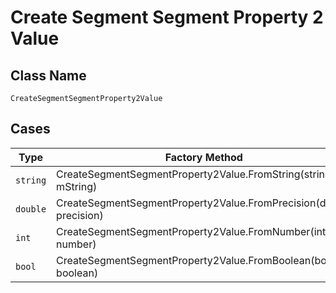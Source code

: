 
# Create Segment Segment Property 2 Value

## Class Name

`CreateSegmentSegmentProperty2Value`

## Cases

| Type | Factory Method |
|  --- | --- |
| `string` | CreateSegmentSegmentProperty2Value.FromString(string mString) |
| `double` | CreateSegmentSegmentProperty2Value.FromPrecision(double precision) |
| `int` | CreateSegmentSegmentProperty2Value.FromNumber(int number) |
| `bool` | CreateSegmentSegmentProperty2Value.FromBoolean(bool boolean) |

